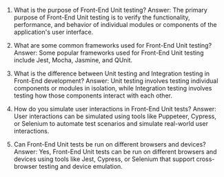 

1. What is the purpose of Front-End Unit testing? 
Answer: The primary purpose of Front-End Unit testing is to verify the functionality, performance, and behavior of individual modules or components of the application's user interface.

2. What are some common frameworks used for Front-End Unit testing? 
Answer: Some popular frameworks used for Front-End Unit testing include Jest, Mocha, Jasmine, and QUnit.

3. What is the difference between Unit testing and Integration testing in Front-End development? 
Answer: Unit testing involves testing individual components or modules in isolation, while Integration testing involves testing how those components interact with each other.

4. How do you simulate user interactions in Front-End Unit tests? 
Answer: User interactions can be simulated using tools like Puppeteer, Cypress, or Selenium to automate test scenarios and simulate real-world user interactions.

5. Can Front-End Unit tests be run on different browsers and devices? 
Answer: Yes, Front-End Unit tests can be run on different browsers and devices using tools like Jest, Cypress, or Selenium that support cross-browser testing and device emulation.